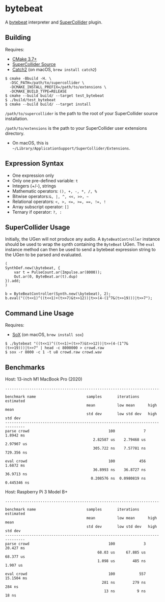 # bytebeat

A [bytebeat](https://arxiv.org/abs/1112.1368) interpreter and [SuperCollider](https://supercollider.github.io) plugin.

## Building

Requires:

- [CMake 3.7+](https://cmake.org)
- [SuperCollider Source](https://github.com/supercollider/supercollider)
- [Catch2](https://github.com/catchorg/Catch2) (on macOS, `brew install catch2`)

```
$ cmake -Bbuild -H. \
  -DSC_PATH=/path/to/supercollider \
  -DCMAKE_INSTALL_PREFIX=/path/to/extensions \
  -DCMAKE_BUILD_TYPE=RELEASE
$ cmake --build build/ --target test_bytebeat
$ ./build/test_bytebeat
$ cmake --build build/ --target install
```

`/path/to/supercollider` is the path to the root of your SuperCollider source installation.

`/path/to/extensions` is the path to your SuperCollider user extensions directory.

- On macOS, this is `~/Library/ApplicationSupport/SuperCollider/Extensions`.

## Expression Syntax

- One expression only
- Only one pre-defined variable: `t`
- Integers (+/-), strings
- Mathematic operators: ​`(), +, -, *, /, %`
- Bitwise operators: ​`&, |, ^, <<, >>, ~`
- Relational operators: `<, >, <=, >=, ==, !=, !`
- Array subscript operator: `[]`
- Ternary if operator: `?, :`

## SuperCollider Usage

Initially, the UGen will not produce any audio. A `ByteBeatController` instance
should be used to wrap the synth containing the `ByteBeat` UGen. The `eval`
instance method can then be used to send a bytebeat expression string to the
UGen to be parsed and evaluated.

```
(
SynthDef.new(\bytebeat, {
    var t = PulseCount.ar(Impulse.ar(8000));
    Out.ar(0, ByteBeat.ar(t).dup)
}).add;
)

b = ByteBeatController(Synth.new(\bytebeat), 2);
b.eval("((t<<1)^((t<<1)+(t>>7)&t>>12))|t>>(4-(1^7&(t>>19)))|t>>7");
```

## Command Line Usage

Requires:

- [SoX](http://sox.sourceforge.net) (on macOS, `brew install sox`)

```
$ ./bytebeat "((t<<1)^((t<<1)+(t>>7)&t>>12))|t>>(4-(1^7&(t>>19)))|t>>7" | head -c 8000000 > crowd.raw
$ sox -r 8000 -c 1 -t u8 crowd.raw crowd.wav
```

## Benchmarks

Host: 13-inch M1 MacBook Pro (2020)

```
...............................................................................

benchmark name                       samples       iterations    estimated
                                     mean          low mean      high mean
                                     std dev       low std dev   high std dev
-------------------------------------------------------------------------------
parse crowd                                    100             7     1.8942 ms
                                        2.82587 us    2.79468 us    2.97907 us
                                        305.722 ns    7.57781 ns    729.356 ns

eval crowd                                     100           456     1.6872 ms
                                        36.8993 ns    36.8727 ns    36.9713 ns
                                       0.208576 ns  0.0980819 ns   0.445346 ns
```

Host: Raspberry Pi 3 Model B+

```
...............................................................................

benchmark name                       samples       iterations    estimated
                                     mean          low mean      high mean
                                     std dev       low std dev   high std dev
-------------------------------------------------------------------------------
parse crowd                                    100             3    20.427 ms
                                          68.03 us     67.885 us    68.377 us
                                          1.098 us        485 ns     1.907 us

eval crowd                                     100           557   15.1504 ms
                                            281 ns        279 ns       284 ns
                                             13 ns          9 ns        18 ns
```
